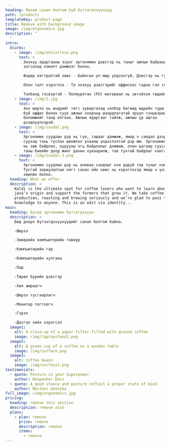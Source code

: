 ```yaml
---
heading: Манай санал болгож буй бүтээгдэхүүнүүд
path: /products
templateKey: product-page
title: Remove with background image
image: /img/ergonomics.jpg
description: "                                                                                                                                                                              \
  "
intro:
  blurbs:
    - image: /img/antistress.png
      text: >
        Энэхүү ядаргааны эсрэг эргономик дэвсгэр нь таныг ажлын байрандаа
        зогсоход нэмэлт дэмжлэг болно.

        Өндөр нягтралтай хөөс - Байнгын ул мөр үлдээхгүй. Дэвсгэр нь гулгамтгай гадаргуу дээр гулсдаггүй.

        Олон талт хэрэглээ - Та энэхүү дэвсгэрийг оффисоос гадна гал тогоо, анги танхим эсвэл хөл дээрээ удаан хугацаагаар зогсох шаардлагатай хаана ч ашиглах боломжтой.

        Толбонд тэсвэртэй - Полиуретан (PU) материал нь эвтэйхэн төдийгүй цэвэрлэхэд хялбар. Өндөр зэрэглэлийн хөөсийг тоос соруулж эсвэл чийгтэй даавуугаар арчиж, шинэ мэт харагдуулна.
    - image: /img/2.jpg
      text: >
        Энэ ширээ нь өндрийг төгс хувиргахад хялбар бөгөөд өдрийн турш зогсож
        буй оффис болон суух ажлын хооронд шаардлагатай эрүүл тэнцвэрийг олох
        боломжийг танд олгоно. Ажлын ядаргааг тайлж, ажлын үр ашгаа
        дээшлүүлээрэй.
    - image: /img/suudal.png
      text: >
        Эргономик суудлын дэр нь гуя, ташааг дэмжиж, ямар ч сандал дээр эгц
        суухад тань туслах шинжлэх ухааны үндэслэлтэй дэр юм. Эргономик контур
        нь зөв байрлал, нурууны эгц байрлалыг дэмжиж, олон цагаар суусан ч гэсэн
        таны биеийн доод жинг дахин хуваарилж, тав тухтай байдлыг хангана.
    - image: /img/suudal-1.png
      text: >
        Эргономик суудлын дэр нь аливаа сандлыг нэн даруй тав тухыг нэмж өгдөг.
        Тусгай зориулалтын нягт санах ойн хөөс нь хэрэглэхэд ямар ч үнэргүй,
        зөөлөн болно.
  heading: What we offer
  description: >
    Kaldi is the ultimate spot for coffee lovers who want to learn about their
    java’s origin and support the farmers that grew it. We take coffee
    production, roasting and brewing seriously and we’re glad to pass that
    knowledge to anyone. This is an edit via identity...
main:
  heading: Бусад эргономик бүтээгдэхүүн
  description: >
    Бид доорх бүтээгдэхүүнүүдийг санал болгож байна. 

    -Ширээ                                                                                                                                                         

    -Зөөврийн компьютерийн тавиур                                                                                                                

    -Компьютерийн гар                                                                                                                                            

    -Компьютерийн хулгана                                                                                                                                

    -Пад                                                                                                                                                                 

    -Төрөл бүрийн дэвсгэр                                                                                                                                   

    -Хөл амраагч                                                                                                                                                    

    -Ширээ тусгаарлагч                                                                                                                                          

    -Монитор тогтоогч                                                                                                                                         

    -Гэрэл                                                                                                                                                              

    -Дасгал хийх хэрэгсэл                                                                                                                                     
  image1:
    alt: A close-up of a paper filter filled with ground coffee
    image: /img/laptopstand1.png
  image2:
    alt: A green cup of a coffee on a wooden table
    image: /img/surface.png
  image3:
    alt: Coffee beans
    image: /img/surface1.png
testimonials:
  - quote: Posture is your Superpower
    author: Deepanker Dass
  - quote: A good stance and posture reflect a proper state of mind
    author: Morihei Ueshiba
full_image: /img/ergonomics.jpg
pricing:
  heading: remove this section
  description: remove also
  plans:
    - plan: remove
      price: remove
      description: remove
      items:
        - remove
---
```

